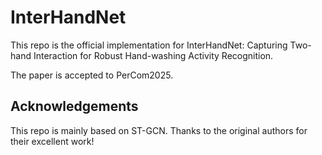 # InterHandNet
This repo is the official implementation for InterHandNet: Capturing Two-hand Interaction for
Robust Hand-washing Activity Recognition.

The paper is accepted to PerCom2025.

## Acknowledgements
This repo is mainly based on ST-GCN. 
Thanks to the original authors for their excellent work!
